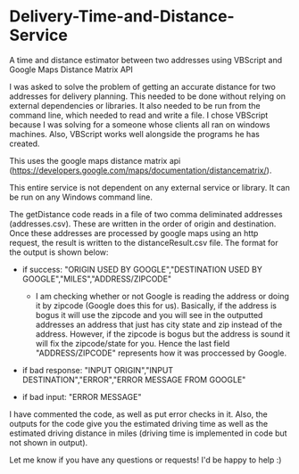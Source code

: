 Delivery-Time-and-Distance-Service
==================================

A time and distance estimator between two addresses using VBScript and Google Maps Distance Matrix API


I was asked to solve the problem of getting an accurate distance for two addresses for delivery planning.  This needed to be done without relying on external dependencies or libraries.  It also needed to be run from the command line, which needed to read and write a file.  I chose VBScript because I was solving for a someone whose clients all ran on windows machines. Also, VBScript works well alongside the programs he has created.

This uses the google maps distance matrix api (https://developers.google.com/maps/documentation/distancematrix/). 

This entire service is not dependent on any external service or library. It can be run on any Windows command line.  

The getDistance code reads in a file of two comma deliminated addresses (addresses.csv).  These are written in the order of origin and destination.  Once these addresses are processed by google maps using an http request, the result is written to the distanceResult.csv file. The format for the output is shown below:

* if success: "ORIGIN USED BY GOOGLE","DESTINATION USED BY GOOGLE","MILES","ADDRESS/ZIPCODE"
  * I am checking whether or not Google is reading the address or doing it by zipcode (Google does this for us).  Basically, if the address is bogus it will use the zipcode and you will see in the outputted addresses an address that just has city state and zip instead of the address.  However, if the zipcode is bogus but the address is sound it will fix the zipcode/state for you. Hence the last field "ADDRESS/ZIPCODE" represents how it was proccessed by Google.

* if bad response: "INPUT ORIGIN","INPUT DESTINATION","ERROR","ERROR MESSAGE FROM GOOGLE"

* if bad input: "ERROR MESSAGE"

I have commented the code, as well as put error checks in it. Also, the outputs for the code give you the estimated driving time as well as the estimated driving distance in miles (driving time is implemented in code but not shown in output). 

Let me know if you have any questions or requests! I'd be happy to help :)

